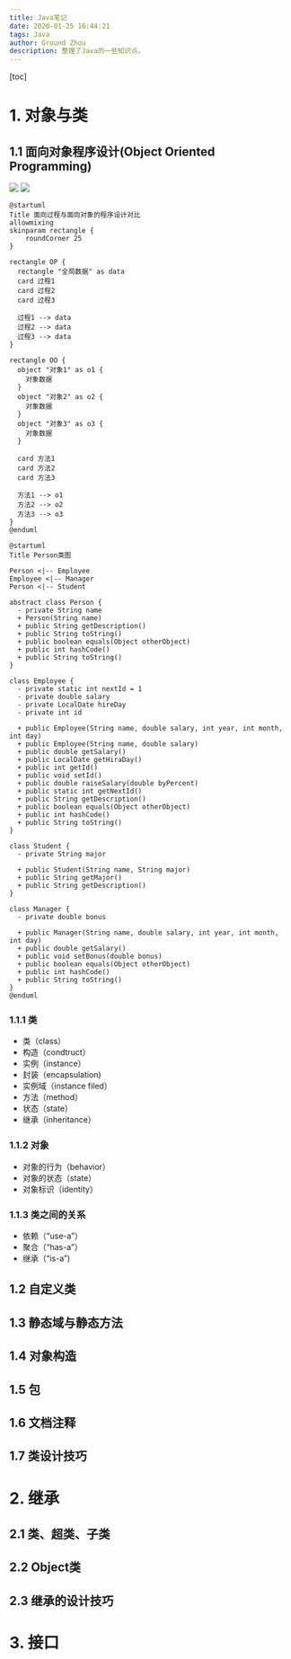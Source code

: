 ```yaml
---
title: Java笔记
date: 2020-01-25 16:44:21
tags: Java
author: Ground Zhou
description: 整理了Java的一些知识点。
---
```


[toc]

# 1. 对象与类

## 1.1 面向对象程序设计(Object Oriented Programming)

![](http://www.plantuml.com/plantuml/svg/SoWkIImgAStDuGh9BCb9LNWvTz7J2HDVx6z_lgBxoOu-2FVf-fqlDYvyFgi5AFXqL_-BTVjUh5i857osVWfNOavEVdbkPaLcNZfNSNPcNa5YKMAkGb5gSabYNZhGm6ekpgByqhmKv_oYlDGY1IDJhbekBeIqVm1GXGAIUgMdhIkURcnuDdN3izvrIWg9nGefYIM9G2N9YKKf2X276Q9oZL2vnbn0FbIXWgwk7Sm0g69C8ME44AhR_C5koq_A0We17GOE1KEmc_8DmL8A2X11Y6k10hKOweqWwes8LMyCKM-CIptChy-cxNosUQeXAjS8bGiE2QX2i1_p3U42a738Du8BG48XtnWO1WwfUId09040)
![](http://www.plantuml.com/plantuml/svg/lPHTJW8n4CVVUue-BX4UVDU4A2QIY9hW1MQt4xQassBR9MxKatWAdqsyZV4Q3hjTt0f-a1Xu6cP-pFpdemoT1-lBGh4RwHNoQxJEwFVdbxUdLyQQR_peOJ3WPyL2cGgHjKRZde266Te8dVfIeFQCGUgyXSppJ85p8Jc_PvmF-CBA9NWas4ezuneA9Fz1W9AEkrVx5sMgPDRYC_GZT9cL2o-9tePuqnXnC3L68MYEjoKebrobSoHznkTe6pkYfVOy1vUV6e6_5Nbah6bpFQ2uKPgq3oartlcnuCVyC2A4eTm4WW9RHP4Bau4QhQnSMXn175sbb89rvRKQkdFinmNwzUyg1DjOXT4-Rqm1LM_7R14V8hIaQHsCH_VP307dqWBrasoCdM9Z4RkNHWhkDlsXd0NfC1GChhIYSyhe5YE-imcgSbal8zdrolPmIE4TRNym1SoDPN6c6e-NrAM_QN6oYlsj_xMqyEo_I6kdRdJf8ca1_vzh_FcwsYCvMOb8kehsipvE7vhJ4BMWlzKF)

```plantuml
@startuml
Title 面向过程与面向对象的程序设计对比
allowmixing
skinparam rectangle {
	roundCorner 25
}

rectangle OP {
  rectangle "全局数据" as data
  card 过程1
  card 过程2
  card 过程3

  过程1 --> data
  过程2 --> data
  过程3 --> data
}

rectangle OO {
  object "对象1" as o1 {
    对象数据
  }
  object "对象2" as o2 {
    对象数据
  }
  object "对象3" as o3 {
    对象数据
  }

  card 方法1
  card 方法2
  card 方法3

  方法1 --> o1
  方法2 --> o2
  方法3 --> o3
}
@enduml

@startuml
Title Person类图

Person <|-- Employee
Employee <|-- Manager
Person <|-- Student

abstract class Person {
  - private String name
  + Person(String name)
  + public String getDescription()
  + public String toString()
  + public boolean equals(Object otherObject)
  + public int hashCode()
  + public String toString()
}

class Employee {
  - private static int nextId = 1
  - private double salary
  - private LocalDate hireDay
  - private int id

  + public Employee(String name, double salary, int year, int month, int day)
  + public Employee(String name, double salary)
  + public double getSalary()
  + public LocalDate getHiraDay()
  + public int getId()
  + public void setId()
  + public double raiseSalary(double byPercent)
  + public static int getNextId()
  + public String getDescription()
  + public boolean equals(Object otherObject)
  + public int hashCode()
  + public String toString()
}

class Student {
  - private String major

  + public Student(String name, String major)
  + public String getMajor()
  + public String getDescription()
}

class Manager {
  - private double bonus

  + public Manager(String name, double salary, int year, int month, int day)
  + public double getSalary()
  + public void setBonus(double bonus)
  + public boolean equals(Object otherObject)
  + public int hashCode()
  + public String toString()    
}
@enduml
```

### 1.1.1 类

- 类（class）
- 构造（condtruct）
- 实例（instance）
- 封装（encapsulation)
- 实例域（instance filed）
- 方法（method）
- 状态（state）
- 继承（inheritance）

### 1.1.2 对象

- 对象的行为（behavior）
- 对象的状态（state）
- 对象标识（identity）

### 1.1.3 类之间的关系

- 依赖（“use-a”）
- 聚合（“has-a”）
- 继承（“is-a”)

## 1.2 自定义类

## 1.3 静态域与静态方法

## 1.4 对象构造

## 1.5 包

## 1.6 文档注释

## 1.7 类设计技巧

# 2. 继承

## 2.1 类、超类、子类

## 2.2 Object类

## 2.3 继承的设计技巧

# 3. 接口

